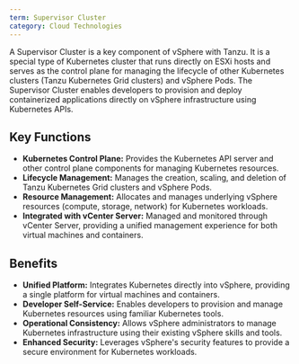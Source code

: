 ```yaml
---
term: Supervisor Cluster
category: Cloud Technologies
---
```


A Supervisor Cluster is a key component of vSphere with Tanzu. It is a special type of Kubernetes cluster that runs directly on ESXi hosts and serves as the control plane for managing the lifecycle of other Kubernetes clusters (Tanzu Kubernetes Grid clusters) and vSphere Pods. The Supervisor Cluster enables developers to provision and deploy containerized applications directly on vSphere infrastructure using Kubernetes APIs.

## Key Functions

*   **Kubernetes Control Plane:** Provides the Kubernetes API server and other control plane components for managing Kubernetes resources.
*   **Lifecycle Management:** Manages the creation, scaling, and deletion of Tanzu Kubernetes Grid clusters and vSphere Pods.
*   **Resource Management:** Allocates and manages underlying vSphere resources (compute, storage, network) for Kubernetes workloads.
*   **Integrated with vCenter Server:** Managed and monitored through vCenter Server, providing a unified management experience for both virtual machines and containers.

## Benefits

*   **Unified Platform:** Integrates Kubernetes directly into vSphere, providing a single platform for virtual machines and containers.
*   **Developer Self-Service:** Enables developers to provision and manage Kubernetes resources using familiar Kubernetes tools.
*   **Operational Consistency:** Allows vSphere administrators to manage Kubernetes infrastructure using their existing vSphere skills and tools.
*   **Enhanced Security:** Leverages vSphere's security features to provide a secure environment for Kubernetes workloads.
